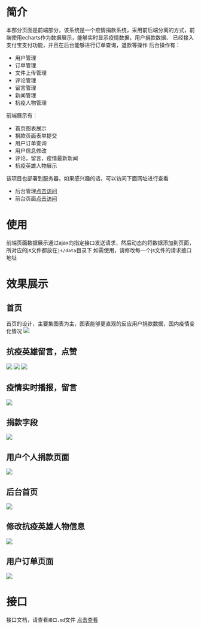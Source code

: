 # 简介
本部分页面是前端部分，该系统是一个疫情捐款系统，采用前后端分离的方式，前端使用echarts作为数据展示，能够实时显示疫情数据，用户捐款数据、
已经接入支付宝支付功能，并且在后台能够进行订单查询，退款等操作
后台操作有：
- 用户管理
- 订单管理
- 文件上传管理
- 评论管理
- 留言管理
- 新闻管理
- 抗疫人物管理

前端展示有：
- 首页图表展示
- 捐款页面表单提交
- 用户订单查询
- 用户信息修改
- 评论，留言，疫情最新新闻
- 抗疫英雄人物展示

该项目也部署到服务器，如果感兴趣的话，可以访问下面网址进行查看
- 后台管理<a href="http://admin.vipblogs.cn/index.html">点击访问</a>
- 前台页面<a href="http://yq.vipblogs.cn/">点击访问</a>

# 使用
前端页面数据展示通过ajax向指定接口发送请求，然后动态的将数据添加到页面，所对应的js文件都放在`js/data`目录下
如需使用，请修改每一个js文件的请求接口地址

# 效果展示
## 首页
首页的设计，主要集图表为主，图表能够更直观的反应用户捐款数据，国内疫情变化情况
![](https://vipblogs.cn/wp-content/uploads/2021/07/1.png)


## 抗疫英雄留言，点赞
![](https://vipblogs.cn/wp-content/uploads/2021/07/人物英雄故事.jpg)
![](https://vipblogs.cn/wp-content/uploads/2021/07/山河无恙-幸得有你-最美逆行者-评论.png)
![](https://vipblogs.cn/wp-content/uploads/2021/07/山河无恙-幸得有你-最美逆行者.png)

## 疫情实时播报，留言
![](https://vipblogs.cn/wp-content/uploads/2021/07/留言-幸得有你-山河无恙1.png)

## 捐款字段
![](https://vipblogs.cn/wp-content/uploads/2021/07/捐款字段.png)

## 用户个人捐款页面
![](https://vipblogs.cn/wp-content/uploads/2021/07/个人展示修改.png)

## 后台首页
![](https://vipblogs.cn/wp-content/uploads/2021/07/后台.png)

## 修改抗疫英雄人物信息
![](https://vipblogs.cn/wp-content/uploads/2021/07/英雄.png)

## 用户订单页面
![](https://vipblogs.cn/wp-content/uploads/2021/07/订单.png)

# 接口

接口文档，请查看`接口.md`文件 <a href="https://github.com/qsyyke/javaweb-donation-system/blob/master/%E6%8E%A5%E5%8F%A3.md">点击查看</a>
